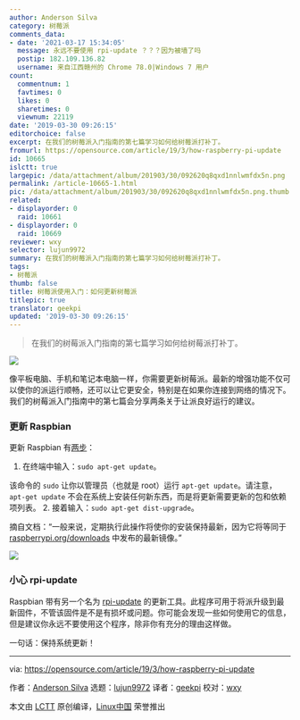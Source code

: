 ```yaml
---
author: Anderson Silva
category: 树莓派
comments_data:
- date: '2021-03-17 15:34:05'
  message: 永远不要使用 rpi-update ？？？因为被墙了吗
  postip: 182.109.136.82
  username: 来自江西赣州的 Chrome 78.0|Windows 7 用户
count:
  commentnum: 1
  favtimes: 0
  likes: 0
  sharetimes: 0
  viewnum: 22119
date: '2019-03-30 09:26:15'
editorchoice: false
excerpt: 在我们的树莓派入门指南的第七篇学习如何给树莓派打补丁。
fromurl: https://opensource.com/article/19/3/how-raspberry-pi-update
id: 10665
islctt: true
largepic: /data/attachment/album/201903/30/092620q8qxd1nnlwmfdx5n.png
permalink: /article-10665-1.html
pic: /data/attachment/album/201903/30/092620q8qxd1nnlwmfdx5n.png.thumb.jpg
related:
- displayorder: 0
  raid: 10661
- displayorder: 0
  raid: 10669
reviewer: wxy
selector: lujun9972
summary: 在我们的树莓派入门指南的第七篇学习如何给树莓派打补丁。
tags:
- 树莓派
thumb: false
title: 树莓派使用入门：如何更新树莓派
titlepic: true
translator: geekpi
updated: '2019-03-30 09:26:15'
---
```



> 
> 在我们的树莓派入门指南的第七篇学习如何给树莓派打补丁。
> 
> 
> 


![](/data/attachment/album/201903/30/092620q8qxd1nnlwmfdx5n.png)


像平板电脑、手机和笔记本电脑一样，你需要更新树莓派。最新的增强功能不仅可以使你的派运行顺畅，还可以让它更安全，特别是在如果你连接到网络的情况下。我们的树莓派入门指南中的第七篇会分享两条关于让派良好运行的建议。


### 更新 Raspbian


更新 Raspbian 有[两步](https://www.raspberrypi.org/documentation/raspbian/updating.md)：


1. 在终端中输入：`sudo apt-get update`。


该命令的 `sudo` 让你以管理员（也就是 root）运行 `apt-get update`。请注意，`apt-get update` 不会在系统上安装任何新东西，而是将更新需要更新的包和依赖项列表。
2. 接着输入：`sudo apt-get dist-upgrade`。


摘自文档：“一般来说，定期执行此操作将使你的安装保持最新，因为它将等同于 [raspberrypi.org/downloads](https://www.raspberrypi.org/downloads/) 中发布的最新镜像。”


![](/data/attachment/album/201903/30/092621u9ahdlucacw4jjgd.png)


### 小心 rpi-update


Raspbian 带有另一个名为 [rpi-update](https://github.com/Hexxeh/rpi-update) 的更新工具。此程序可用于将派升级到最新固件，不管该固件是不是有损坏或问题。你可能会发现一些如何使用它的信息，但是建议你永远不要使用这个程序，除非你有充分的理由这样做。


一句话：保持系统更新！




---


via: <https://opensource.com/article/19/3/how-raspberry-pi-update>


作者：[Anderson Silva](https://opensource.com/users/ansilva) 选题：[lujun9972](https://github.com/lujun9972) 译者：[geekpi](https://github.com/geekpi) 校对：[wxy](https://github.com/wxy)


本文由 [LCTT](https://github.com/LCTT/TranslateProject) 原创编译，[Linux中国](https://linux.cn/) 荣誉推出